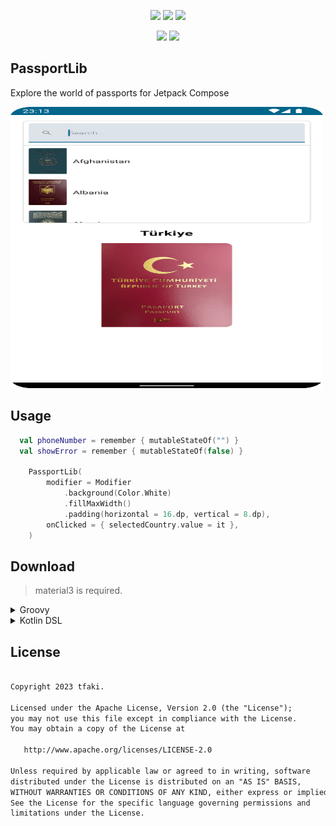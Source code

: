 <p align="center">
  <img src="https://img.shields.io/badge/kotlin-%230095D5.svg?style=for-the-badge&logo=kotlin&logoColor=white">
  <img src="https://img.shields.io/badge/Android-3DDC84?style=for-the-badge&logo=android&logoColor=white">
  <img src="https://img.shields.io/badge/Android%20Studio-3DDC84.svg?style=for-the-badge&logo=android-studio&logoColor=white">
</p>

<p align="center">
  <img src="https://jitpack.io/v/tfaki/CountryCP.svg">
  <img src="https://img.shields.io/badge/License-Apache_2.0-blue.svg">
</p>

## PassportLib
Explore the world of passports for Jetpack Compose

<p align="start">
 <img src="assets/passportlib.png" width="500" height="450"/>
</p>

## Usage
```kotlin
  val phoneNumber = remember { mutableStateOf("") }
  val showError = remember { mutableStateOf(false) }

    PassportLib(
        modifier = Modifier
            .background(Color.White)
            .fillMaxWidth()
            .padding(horizontal = 16.dp, vertical = 8.dp),
        onClicked = { selectedCountry.value = it },
    )

```

## Download
> material3 is required.
<details>
  <summary>Groovy</summary>

  ## settings.gradle
  ```gradle
  maven { url 'https://jitpack.io' }
  ```
  ## build.gradle
  ```gradle
  implementation 'androidx.compose.material3:material3:1.1.0'
  implementation 'com.github.ridvanozcan:PassportLib:<latest-version>'
  ```
</details>

<details>
  <summary>Kotlin DSL</summary>

  ## settings.gradle
  ```gradle
  maven(url = "https://jitpack.io")
  ```
  ## build.gradle
  ```gradle
  implementation("androidx.compose.material3:material3:1.1.0")
  implementation("com.github.ridvan:PassportLib:<latest-version>")
  ```
</details>

<div align="start"> <h2 align="start">License</h1> </div>
 
``` xml

Copyright 2023 tfaki.

Licensed under the Apache License, Version 2.0 (the "License");
you may not use this file except in compliance with the License.
You may obtain a copy of the License at

   http://www.apache.org/licenses/LICENSE-2.0

Unless required by applicable law or agreed to in writing, software
distributed under the License is distributed on an "AS IS" BASIS,
WITHOUT WARRANTIES OR CONDITIONS OF ANY KIND, either express or implied.
See the License for the specific language governing permissions and
limitations under the License.
